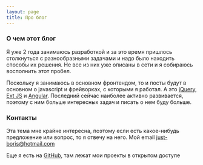 ```yaml
---
layout: page
title: Про блог
---
```

### О чем этот блог

Я уже 2 года занимаюсь разработкой и за это время пришлось столкнуться с разнообразными задачами и надо было находить способы их решения. Не все из них уже описаны в сети и я собираюсь восполнить этот пробел.

Поскольку я занимаюсь в основном фронтендом, то и посты будут в основном о javascript и фрейворках, с которыми я работал. А это [jQuery](http://jquery.com/), [Ext JS](http://www.sencha.com/products/extjs/) и [Angular](http://angularjs.org/). Последний сейчас наиболее активно развивается, поэтому с ним больше интересных задач и писать о нем буду больше.

### Контакты
Эта тема мне крайне интересна, поэтому если есть какое-нибудь предложение или вопрос, то я отвечу на него.
Мой email [just-boris@hotmail.com](mailto:just-boris@hotmail.com)

Еще я есть на [GitHub](https://github.com/just-boris/), там лежат мои проекты в открытом доступе